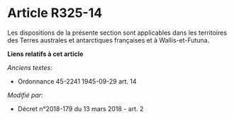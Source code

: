 # Article R325-14

Les dispositions de la présente section sont applicables dans les territoires des Terres australes et antarctiques françaises
et à Wallis-et-Futuna.

**Liens relatifs à cet article**

_Anciens textes_:

  - Ordonnance 45-2241 1945-09-29 art. 14

_Modifié par_:

  - Décret n°2018-179 du 13 mars 2018 - art. 2
